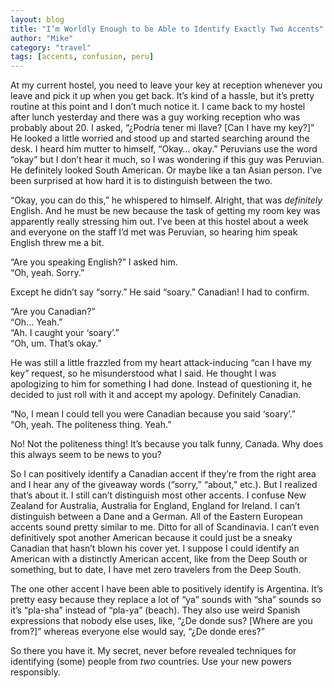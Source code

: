 ```yaml
---
layout: blog
title: "I’m Worldly Enough to be Able to Identify Exactly Two Accents"
author: "Mike"
category: "travel"
tags: [accents, confusion, peru]
---
```


At my current hostel, you need to leave your key at reception whenever you leave and pick it up when you get back. It’s kind of a hassle, but it’s pretty routine at this point and I don’t much notice it. I came back to my hostel after lunch yesterday and there was a guy working reception who was probably about 20. I asked, “¿Podría tener mi llave? [Can I have my key?]” He looked a little worried and stood up and started searching around the desk. I heard him mutter to himself, “Okay… okay.” Peruvians use the word “okay” but I don’t hear it much, so I was wondering if this guy was Peruvian. He definitely looked South American. Or maybe like a tan Asian person. I’ve been surprised at how hard it is to distinguish between the two.

“Okay, you can do this,” he whispered to himself. Alright, that was *definitely* English. And he must be new because the task of getting my room key was apparently really stressing him out. I’ve been at this hostel about a week and everyone on the staff I’d met was Peruvian, so hearing him speak English threw me a bit.

“Are you speaking English?” I asked him.<br/>
“Oh, yeah. Sorry.”

Except he didn’t say “sorry.” He said “soary.” Canadian! I had to confirm.

“Are you Canadian?”<br/>
“Oh… Yeah.”<br/>
“Ah. I caught your ‘soary’.”<br/>
“Oh, um. That’s okay.”<br/>

He was still a little frazzled from my heart attack-inducing “can I have my key” request, so he misunderstood what I said. He thought I was apologizing to him for something I had done. Instead of questioning it, he decided to just roll with it and accept my apology. Definitely Canadian.

“No, I mean I could tell you were Canadian because you said ‘soary’.”<br/>
“Oh, yeah. The politeness thing. Yeah.”

No! Not the politeness thing! It’s because you talk funny, Canada. Why does this always seem to be news to you?

So I can positively identify a Canadian accent if they’re from the right area and I hear any of the giveaway words (“sorry,” “about,” etc.). But I realized that’s about it. I still can’t distinguish most other accents. I confuse New Zealand for Australia, Australia for England, England for Ireland. I can’t distinguish between a Dane and a German. All of the Eastern European accents sound pretty similar to me. Ditto for all of Scandinavia. I can’t even definitively spot another American because it could just be a sneaky Canadian that hasn’t blown his cover yet. I suppose I could identify an American with a distinctly American accent, like from the Deep South or something, but to date, I have met zero travelers from the Deep South.

The one other accent I have been able to positively identify is Argentina. It’s pretty easy because they replace a lot of “ya” sounds with “sha” sounds so it’s “pla-sha” instead of “pla-ya” (beach). They also use weird Spanish expressions that nobody else uses, like, “¿De donde sus? [Where are you from?]” whereas everyone else would say, “¿De donde eres?”

So there you have it. My secret, never before revealed techniques for identifying (some) people from *two* countries. Use your new powers responsibly.